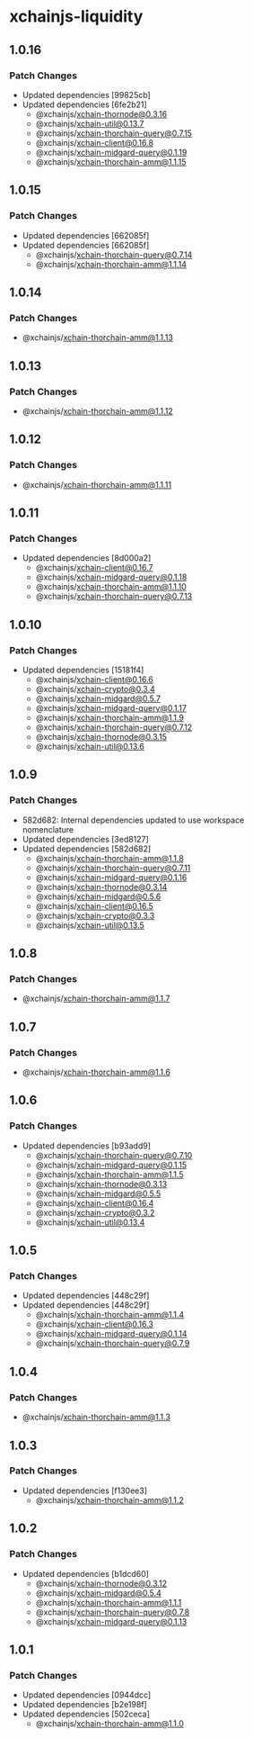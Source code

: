 # xchainjs-liquidity

## 1.0.16

### Patch Changes

- Updated dependencies [99825cb]
- Updated dependencies [6fe2b21]
  - @xchainjs/xchain-thornode@0.3.16
  - @xchainjs/xchain-util@0.13.7
  - @xchainjs/xchain-thorchain-query@0.7.15
  - @xchainjs/xchain-client@0.16.8
  - @xchainjs/xchain-midgard-query@0.1.19
  - @xchainjs/xchain-thorchain-amm@1.1.15

## 1.0.15

### Patch Changes

- Updated dependencies [662085f]
- Updated dependencies [662085f]
  - @xchainjs/xchain-thorchain-query@0.7.14
  - @xchainjs/xchain-thorchain-amm@1.1.14

## 1.0.14

### Patch Changes

- @xchainjs/xchain-thorchain-amm@1.1.13

## 1.0.13

### Patch Changes

- @xchainjs/xchain-thorchain-amm@1.1.12

## 1.0.12

### Patch Changes

- @xchainjs/xchain-thorchain-amm@1.1.11

## 1.0.11

### Patch Changes

- Updated dependencies [8d000a2]
  - @xchainjs/xchain-client@0.16.7
  - @xchainjs/xchain-midgard-query@0.1.18
  - @xchainjs/xchain-thorchain-amm@1.1.10
  - @xchainjs/xchain-thorchain-query@0.7.13

## 1.0.10

### Patch Changes

- Updated dependencies [15181f4]
  - @xchainjs/xchain-client@0.16.6
  - @xchainjs/xchain-crypto@0.3.4
  - @xchainjs/xchain-midgard@0.5.7
  - @xchainjs/xchain-midgard-query@0.1.17
  - @xchainjs/xchain-thorchain-amm@1.1.9
  - @xchainjs/xchain-thorchain-query@0.7.12
  - @xchainjs/xchain-thornode@0.3.15
  - @xchainjs/xchain-util@0.13.6

## 1.0.9

### Patch Changes

- 582d682: Internal dependencies updated to use workspace nomenclature
- Updated dependencies [3ed8127]
- Updated dependencies [582d682]
  - @xchainjs/xchain-thorchain-amm@1.1.8
  - @xchainjs/xchain-thorchain-query@0.7.11
  - @xchainjs/xchain-midgard-query@0.1.16
  - @xchainjs/xchain-thornode@0.3.14
  - @xchainjs/xchain-midgard@0.5.6
  - @xchainjs/xchain-client@0.16.5
  - @xchainjs/xchain-crypto@0.3.3
  - @xchainjs/xchain-util@0.13.5

## 1.0.8

### Patch Changes

- @xchainjs/xchain-thorchain-amm@1.1.7

## 1.0.7

### Patch Changes

- @xchainjs/xchain-thorchain-amm@1.1.6

## 1.0.6

### Patch Changes

- Updated dependencies [b93add9]
  - @xchainjs/xchain-thorchain-query@0.7.10
  - @xchainjs/xchain-midgard-query@0.1.15
  - @xchainjs/xchain-thorchain-amm@1.1.5
  - @xchainjs/xchain-thornode@0.3.13
  - @xchainjs/xchain-midgard@0.5.5
  - @xchainjs/xchain-client@0.16.4
  - @xchainjs/xchain-crypto@0.3.2
  - @xchainjs/xchain-util@0.13.4

## 1.0.5

### Patch Changes

- Updated dependencies [448c29f]
- Updated dependencies [448c29f]
  - @xchainjs/xchain-thorchain-amm@1.1.4
  - @xchainjs/xchain-client@0.16.3
  - @xchainjs/xchain-midgard-query@0.1.14
  - @xchainjs/xchain-thorchain-query@0.7.9

## 1.0.4

### Patch Changes

- @xchainjs/xchain-thorchain-amm@1.1.3

## 1.0.3

### Patch Changes

- Updated dependencies [f130ee3]
  - @xchainjs/xchain-thorchain-amm@1.1.2

## 1.0.2

### Patch Changes

- Updated dependencies [b1dcd60]
  - @xchainjs/xchain-thornode@0.3.12
  - @xchainjs/xchain-midgard@0.5.4
  - @xchainjs/xchain-thorchain-amm@1.1.1
  - @xchainjs/xchain-thorchain-query@0.7.8
  - @xchainjs/xchain-midgard-query@0.1.13

## 1.0.1

### Patch Changes

- Updated dependencies [0944dcc]
- Updated dependencies [b2e198f]
- Updated dependencies [502ceca]
  - @xchainjs/xchain-thorchain-amm@1.1.0

